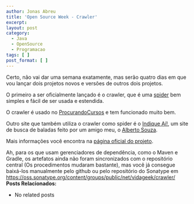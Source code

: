 ```yaml
---
author: Jonas Abreu
title: 'Open Source Week - Crawler'
excerpt:
layout: post
category:
  - Java
  - OpenSource
  - Programacao
tags: [ ]
post_format: [ ]
---
```

Certo, não vai dar uma semana exatamente, mas serão quatro dias em que vou lançar dois projetos novos e versões de outros dois projetos.

O primeiro a ser oficialmente lançado é o crawler, que é uma [spider][1] bem simples e fácil de ser usada e estendida.

O crawler é usado no [ProcurandoCursos][2] e tem funcionado muito bem.

Outro site que também utiliza o crawler como spider é o [Indique Aí!][3], um site de busca de baladas feito por um amigo meu, o [Alberto Souza][4].

Mais informações você encontra na [página oficial do projeto][5].

Ah, para os que usam gerenciadores de dependência, como o Maven e Gradle, os artefatos ainda não foram sincronizados com o repositório central (Os procedimentos mudaram bastante), mas você já consegue baixá-los manualmente pelo github ou pelo repositório do Sonatype em <https://oss.sonatype.org/content/groups/public/net/vidageek/crawler/> 
**Posts Relacionados:** 
*   No related posts












 [1]: http://en.wikipedia.org/wiki/Web_crawler
 [2]: http://www.procurandocursos.com
 [3]: http://indiqueai.com.br
 [4]: http://www.caelum.com.br
 [5]: http://projetos.vidageek.net/crawler





